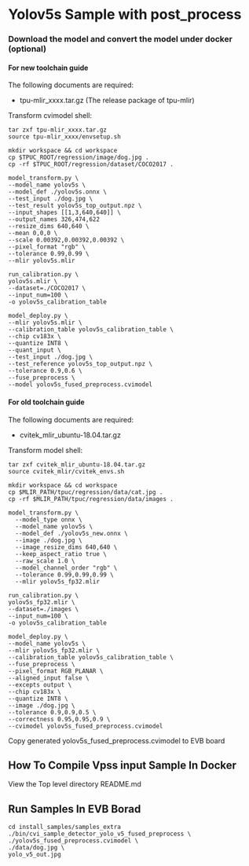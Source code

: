 # Yolov5s Sample with post_process

### Download the model and convert the model under docker (optional)

#### For new toolchain guide
The following documents are required:
* tpu-mlir_xxxx.tar.gz (The release package of tpu-mlir)

Transform cvimodel shell:
``` shell
tar zxf tpu-mlir_xxxx.tar.gz
source tpu-mlir_xxxx/envsetup.sh

mkdir workspace && cd workspace
cp $TPUC_ROOT/regression/image/dog.jpg .
cp -rf $TPUC_ROOT/regression/dataset/COCO2017 .

model_transform.py \
--model_name yolov5s \
--model_def ./yolov5s.onnx \
--test_input ./dog.jpg \
--test_result yolov5s_top_output.npz \
--input_shapes [[1,3,640,640]] \
--output_names 326,474,622
--resize_dims 640,640 \
--mean 0,0,0 \
--scale 0.00392,0.00392,0.00392 \
--pixel_format "rgb" \
--tolerance 0.99,0.99 \
--mlir yolov5s.mlir

run_calibration.py \
yolov5s.mlir \
--dataset=./COCO2017 \
--input_num=100 \
-o yolov5s_calibration_table

model_deploy.py \
--mlir yolov5s.mlir \
--calibration_table yolov5s_calibration_table \
--chip cv183x \
--quantize INT8 \
--quant_input \
--test_input ./dog.jpg \
--test_reference yolov5s_top_output.npz \
--tolerance 0.9,0.6 \
--fuse_preprocess \
--model yolov5s_fused_preprocess.cvimodel
```

#### For old toolchain guide
The following documents are required:

* cvitek_mlir_ubuntu-18.04.tar.gz

Transform model shell:
``` shell
tar zxf cvitek_mlir_ubuntu-18.04.tar.gz
source cvitek_mlir/cvitek_envs.sh

mkdir workspace && cd workspace
cp $MLIR_PATH/tpuc/regression/data/cat.jpg .
cp -rf $MLIR_PATH/tpuc/regression/data/images .

model_transform.py \
  --model_type onnx \
  --model_name yolov5s \
  --model_def ./yolov5s_new.onnx \
  --image ./dog.jpg \
  --image_resize_dims 640,640 \
  --keep_aspect_ratio true \
  --raw_scale 1.0 \
  --model_channel_order "rgb" \
  --tolerance 0.99,0.99,0.99 \
  --mlir yolov5s_fp32.mlir

run_calibration.py \
yolov5s_fp32.mlir \
--dataset=./images \
--input_num=100 \
-o yolov5s_calibration_table

model_deploy.py \
--model_name yolov5s \
--mlir yolov5s_fp32.mlir \
--calibration_table yolov5s_calibration_table \
--fuse_preprocess \
--pixel_format RGB_PLANAR \
--aligned_input false \
--excepts output \
--chip cv183x \
--quantize INT8 \
--image ./dog.jpg \
--tolerance 0.9,0.9,0.5 \
--correctness 0.95,0.95,0.9 \
--cvimodel yolov5s_fused_preprocess.cvimodel
```

Copy generated yolov5s_fused_preprocess.cvimodel to EVB board

## How To Compile Vpss input Sample In Docker
View the Top level directory README.md

## Run Samples In EVB Borad
```
cd install_samples/samples_extra
./bin/cvi_sample_detector_yolo_v5_fused_preprocess \
./yolov5s_fused_preprocess.cvimodel \
./data/dog.jpg \
yolo_v5_out.jpg
```